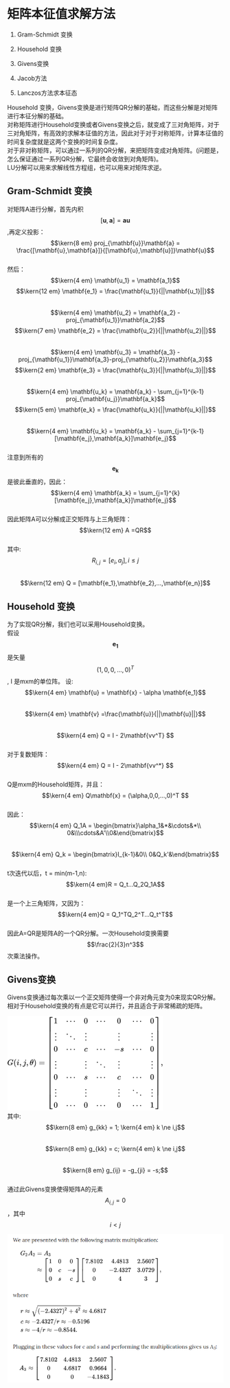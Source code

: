 # 矩阵本征值求解方法

1. Gram-Schmidt 变换

2. Household 变换

3. Givens变换

4. Jacob方法

5. Lanczos方法求本征态

Household 变换，Givens变换是进行矩阵QR分解的基础，而这些分解是对矩阵进行本征分解的基础。  
对称矩阵进行Household变换或者Givens变换之后，就变成了三对角矩阵，对于三对角矩阵，有高效的求解本征值的方法，因此对于对于对称矩阵，计算本征值的时间复杂度就是这两个变换的时间复杂度。  
对于非对称矩阵，可以通过一系列的QR分解，来把矩阵变成对角矩阵。\(问题是，怎么保证通过一系列QR分解，它最终会收敛到对角矩阵\)。  
LU分解可以用来求解线性方程组，也可以用来对矩阵求逆。

## Gram-Schmidt 变换

对矩阵A进行分解，首先内积$$[\mathbf{u},\mathbf{a}] = \mathbf{a}\mathbf{u}$$,再定义投影：  
$$\kern{8 em} proj_{\mathbf{u}}\mathbf{a} = \frac{[\mathbf{u},\mathbf{a}]}{[\mathbf{u},\mathbf{u}]}\mathbf{u}$$  
然后：  
$$\kern{4 em} \mathbf{u_1} = \mathbf{a_1}$$$$\kern{12 em} \mathbf{e_1} = \frac{\mathbf{u_1}}{||\mathbf{u_1}||}$$  
$$\kern{4 em} \mathbf{u_2} = \mathbf{a_2} - proj_{\mathbf{u_1}}\mathbf{a_2}$$$$\kern{7 em} \mathbf{e_2} = \frac{\mathbf{u_2}}{||\mathbf{u_2}||}$$  
$$\kern{4 em} \mathbf{u_3} = \mathbf{a_3} - proj_{\mathbf{u_1}}\mathbf{a_3}-proj_{\mathbf{u_2}}\mathbf{a_3}$$$$\kern{2 em} \mathbf{e_3} = \frac{\mathbf{u_3}}{||\mathbf{u_3}||}$$  
$$\kern{4 em} \mathbf{u_k} = \mathbf{a_k} - \sum_{j=1}^{k-1} proj_{\mathbf{u_j}}\mathbf{a_k}$$$$\kern{5 em} \mathbf{e_k} = \frac{\mathbf{u_k}}{||\mathbf{u_k}||}$$  
$$\kern{4 em} \mathbf{u_k} = \mathbf{a_k} - \sum_{j=1}^{k-1}[\mathbf{e_j},\mathbf{a_k}]\mathbf{e_j}$$  
注意到所有的$$\mathbf{e_k}$$是彼此垂直的，因此：  
$$\kern{4 em} \mathbf{a_k} = \sum_{j=1}^{k}[\mathbf{e_j},\mathbf{a_k}]\mathbf{e_j}$$  
因此矩阵A可以分解成正交矩阵与上三角矩阵：  
$$\kern{12 em} A =QR$$  
其中:  $$R_{i,j} = [e_i,a_j], i\le j$$  
$$\kern{12 em} Q = [\mathbf{e_1},\mathbf{e_2},...,\mathbf{e_n}]$$

## Household 变换

为了实现QR分解，我们也可以采用Household变换。  
假设$$\mathbf{e_1}$$是矢量$$(1,0,0,...,0)^T$$, I 是mxm的单位阵。 设:  
$$\kern{4 em} \mathbf{u} = \mathbf{x} - \alpha \mathbf{e_1}$$  
$$\kern{4 em} \mathbf{v} =\frac{\mathbf{u}}{||\mathbf{u}||}$$  
$$\kern{4 em} Q = I - 2\mathbf{vv^T} $$  
对于复数矩阵：  
$$\kern{4 em} Q = I - 2\mathbf{vv^*} $$  
Q是mxm的Household矩阵，并且：  
$$\kern{4 em} Q\mathbf{x} = (\alpha,0,0,...,0)^T $$  
因此：  
$$\kern{4 em} Q_1A = \begin{bmatrix}\alpha_1&*&\cdots&*\\ 0&\\\cdots&A'\\0&\end{bmatrix}$$  
$$\kern{4 em} Q_k = \begin{bmatrix}I_{k-1}&0\\ 0&Q_k'&\end{bmatrix}$$  
t次迭代以后，t = min\(m-1,n\):  
$$\kern{4 em}R = Q_t...Q_2Q_1A$$  
是一个上三角矩阵，又因为：  
$$\kern{4 em}Q = Q_1^TQ_2^T...Q_t^T$$  
因此A=QR是矩阵A的一个QR分解。一次Household变换需要$$\frac{2}{3}n^3$$次乘法操作。

## Givens变换

Givens变换通过每次乘以一个正交矩阵使得一个非对角元变为0来现实QR分解。相对于Household变换的有点是它可以并行，并且适合于非常稀疏的矩阵。

![](/assets/Givens_sin.png)  
其中:  
$$\kern{8 em} g_{kk} = 1; \kern{4 em} k \ne i,j$$  
$$\kern{8 em} g_{kk} = c; \kern{4 em} k \ne i,j$$  
$$\kern{8 em} g_{ij} = -g_{ji} = -s;$$  
通过此Givens变换使得矩阵A的元素$$A_{i,j} = 0$$，其中$$i < j$$  

![](/assets/Givens_example.png)

